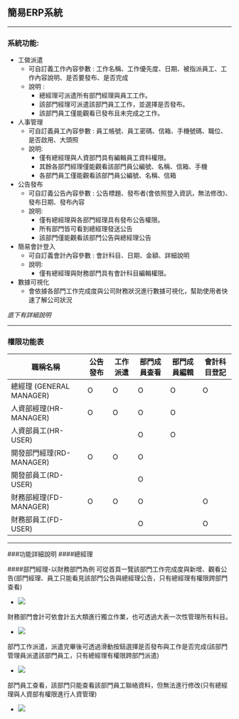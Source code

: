 ## 簡易ERP系統

---

### 系統功能:

- 工做派遣
    - 可自訂義工作內容參數 : 工作名稱、工作優先度、日期、被指派員工、工作內容說明、是否要發布、是否完成
    - 說明 :
        - 總經理可派遣所有部門經理與員工工作。
        - 該部門經理可派遣該部門員工工作，並選擇是否發布。
        - 該部門員工僅能觀看已發布且未完成之工作。
- 人事管理
    - 可自訂義員工內容參數 : 員工帳號、員工密碼、信箱、手機號碼、職位、是否啟用、大頭照
    - 說明:
        - 僅有總經理與人資部門具有編輯員工資料權限。
        - 其餘各部門經理僅能觀看該部門員公編號、名稱、信箱、手機
        - 各部門員工僅能觀看該部門員公編號、名稱、信箱
- 公告發布
    - 可自訂義公告內容參數 : 公告標題、發布者(會依照登入資訊，無法修改)、發布日期、發布內容
    - 說明:
        - 僅有總經理與各部門經理具有發布公告權限。
        - 所有部門皆可看到總經理發送公告
        - 該部門僅能觀看該部門公告與總經理公告
- 簡易會計登入
    - 可自訂義會計內容參數 : 會計科目、日期、金額、詳細說明
    - 說明:
        - 僅有總經理與財務部門具有會計科目編輯權限。
- 數據可視化
    - 會依據各部門工作完成度與公司財務狀況進行數據可視化，幫助使用者快速了解公司狀況
  
_底下有詳細說明_
    
---

### 權限功能表

| 職稱名稱 | 公告發布 |工作派遣 |部門成員查看 |部門成員編輯 |會計科目登記 |
|---------|---------|---------|---------|---------|---------|
|總經理 (GENERAL MANAGER)| O | O | O | O |O |
|人資部經理(HR-MANAGER)|O| O | O | O | |
|人資部員工(HR-USER)| | | O | O | |
|開發部門經理(RD-MANAGER)|O| O | O | |
|開發部員工(RD-USER)| | | O | | |
|財務部經理(FD-MANAGER)|O| O | O | |O |
|財務部員工(FD-USER)| | | O | |O |

---
###功能詳細說明
####總經理


####部門經理-以財務部門為例
可從首頁一覽該部門工作完成度與新增、觀看公告(部門經理、員工只能看見該部門公告與總經理公告，只有總經理有權限跨部門查看)
 - ![](https://github.com/4a7g0018/yan.erp/blob/master/images/FD_Home.gif)

財務部門會計可依會計五大類進行獨立作業，也可透過大表一次性管理所有科目。
 - ![](https://github.com/4a7g0018/yan.erp/blob/master/images/FD_account.gif)

部門工作派遣，派遣完畢後可透過滑動按鈕選擇是否發布與工作是否完成(該部門管理員派遣該部門員工，只有總經理有權限跨部門派遣)
 - ![](https://github.com/4a7g0018/yan.erp/blob/master/images/FD_Work.gif)

部門員工查看，該部門只能查看該部門員工聯絡資料，但無法進行修改(只有總經理與人資部有權限進行人資管理)
 - ![](https://github.com/4a7g0018/yan.erp/blob/master/images/FD_Member.gif)